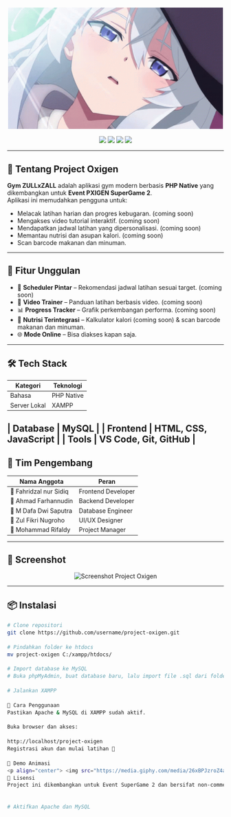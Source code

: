 <!-- HEADER ANIMASI -->
<p align="center">
  <img src="public/assets/gambar/elaina.gif" alt="Anime GIF" width="500" />
</p>



<!-- BADGES -->
<p align="center">
  <img src="https://img.shields.io/badge/Status-Development-blue?style=for-the-badge&logo=github" />
  <img src="https://img.shields.io/badge/Team%20Members-5-orange?style=for-the-badge&logo=people" />
  <img src="https://img.shields.io/badge/Event-SuperGame%202-red?style=for-the-badge&logo=game-controller" />
  <img src="https://img.shields.io/badge/Language-PHP%20Native-777BB4?style=for-the-badge&logo=php" />
</p>

---

## 💪 Tentang Project Oxigen
**Gym ZULLxZALL** adalah aplikasi gym modern berbasis **PHP Native** yang dikembangkan untuk **Event PXIGEN SuperGame 2**.  
Aplikasi ini memudahkan pengguna untuk:
- Melacak latihan harian dan progres kebugaran. (coming soon)
- Mengakses video tutorial interaktif. (coming soon)
- Mendapatkan jadwal latihan yang dipersonalisasi. (coming soon)
- Memantau nutrisi dan asupan kalori. (coming soon)
- Scan barcode makanan dan minuman. 
---

## 🚀 Fitur Unggulan
- 📅 **Scheduler Pintar** – Rekomendasi jadwal latihan sesuai target. (coming soon)
- 🎥 **Video Trainer** – Panduan latihan berbasis video. (coming soon)
- 📊 **Progress Tracker** – Grafik perkembangan performa. (coming soon)
- 🥗 **Nutrisi Terintegrasi** – Kalkulator kalori (coming soon) & scan barcode makanan dan minuman.
- 🌐 **Mode Online** – Bisa diakses kapan saja.

---

## 🛠️ Tech Stack
| Kategori       | Teknologi |
|----------------|-----------|
| Bahasa         | PHP Native |
| Server Lokal   | XAMPP |

| Database       | MySQL |
| Frontend       | HTML, CSS, JavaScript |
| Tools          | VS Code, Git, GitHub |
---

## 👥 Tim Pengembang
| Nama Anggota | Peran                         |
|--------------|----------------------------   |
| 👤 Fahridzal nur Sidiq | Frontend Developer |
| 👤 Ahmad Farhannudin   | Backend Developer  |
| 👤 M Dafa Dwi Saputra  | Database Engineer  |
| 👤 Zul Fikri Nugroho   | UI/UX Designer     |
| 👤 Mohammad Rifaldy    | Project Manager    |

---

## 📸 Screenshot
<p align="center">
  <img src="https://via.placeholder.com/800x400.png?text=Screenshot+Aplikasi+Gym" alt="Screenshot Project Oxigen" />
</p>

---

## 📦 Instalasi
```bash
# Clone repositori
git clone https://github.com/username/project-oxigen.git

# Pindahkan folder ke htdocs
mv project-oxigen C:/xampp/htdocs/

# Import database ke MySQL
# Buka phpMyAdmin, buat database baru, lalu import file .sql dari folder database

# Jalankan XAMPP

🎯 Cara Penggunaan
Pastikan Apache & MySQL di XAMPP sudah aktif.

Buka browser dan akses:

http://localhost/project-oxigen
Registrasi akun dan mulai latihan 💪

🎥 Demo Animasi
<p align="center"> <img src="https://media.giphy.com/media/26xBPJzroZ4aS/giphy.gif" alt="Gym Animation" width="400"/> </p>
📜 Lisensi
Project ini dikembangkan untuk Event SuperGame 2 dan bersifat non-commercial.


# Aktifkan Apache dan MySQL











